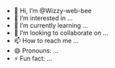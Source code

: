 - 👋 Hi, I’m @Wizzy-web-bee
- 👀 I’m interested in ...
- 🌱 I’m currently learning ...
- 💞️ I’m looking to collaborate on ...
- 📫 How to reach me ...
- 😄 Pronouns: ...
- ⚡ Fun fact: ...

<!---
Wizzy-web-bee/Wizzy-web-bee is a ✨ special ✨ repository because its `README.md` (this file) appears on your GitHub profile.
You can click the Preview link to take a look at your changes.
--->
